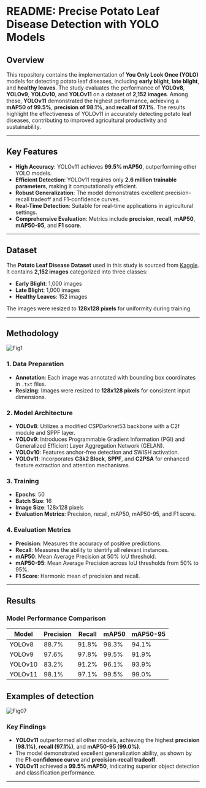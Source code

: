 # README: Precise Potato Leaf Disease Detection with YOLO Models

## Overview
This repository contains the implementation of **You Only Look Once (YOLO)** models for detecting potato leaf diseases, including **early blight**, **late blight**, and **healthy leaves**. The study evaluates the performance of **YOLOv8**, **YOLOv9**, **YOLOv10**, and **YOLOv11** on a dataset of **2,152 images**. Among these, **YOLOv11** demonstrated the highest performance, achieving a **mAP50 of 99.5%**, **precision of 98.1%**, and **recall of 97.1%**. The results highlight the effectiveness of YOLOv11 in accurately detecting potato leaf diseases, contributing to improved agricultural productivity and sustainability.

---

## Key Features
- **High Accuracy**: YOLOv11 achieves **99.5% mAP50**, outperforming other YOLO models.
- **Efficient Detection**: YOLOv11 requires only **2.6 million trainable parameters**, making it computationally efficient.
- **Robust Generalization**: The model demonstrates excellent precision-recall tradeoff and F1-confidence curves.
- **Real-Time Detection**: Suitable for real-time applications in agricultural settings.
- **Comprehensive Evaluation**: Metrics include **precision**, **recall**, **mAP50**, **mAP50-95**, and **F1 score**.

---

## Dataset
The **Potato Leaf Disease Dataset** used in this study is sourced from [Kaggle](https://www.kaggle.com/datasets/muhammadarslanputra/potato-leaf-disease-dataset). It contains **2,152 images** categorized into three classes:
- **Early Blight**: 1,000 images
- **Late Blight**: 1,000 images
- **Healthy Leaves**: 152 images

The images were resized to **128x128 pixels** for uniformity during training.

---

## Methodology
![Fig1](https://github.com/user-attachments/assets/62494d2f-095b-42c7-a028-360bde542c0d)

### 1. **Data Preparation**
- **Annotation**: Each image was annotated with bounding box coordinates in `.txt` files.
- **Resizing**: Images were resized to **128x128 pixels** for consistent input dimensions.

### 2. **Model Architecture**
- **YOLOv8**: Utilizes a modified CSPDarknet53 backbone with a C2f module and SPPF layer.
- **YOLOv9**: Introduces Programmable Gradient Information (PGI) and Generalized Efficient Layer Aggregation Network (GELAN).
- **YOLOv10**: Features anchor-free detection and SWISH activation.
- **YOLOv11**: Incorporates **C3k2 Block**, **SPPF**, and **C2PSA** for enhanced feature extraction and attention mechanisms.

### 3. **Training**
- **Epochs**: 50
- **Batch Size**: 16
- **Image Size**: 128x128 pixels
- **Evaluation Metrics**: Precision, recall, mAP50, mAP50-95, and F1 score.

### 4. **Evaluation Metrics**
- **Precision**: Measures the accuracy of positive predictions.
- **Recall**: Measures the ability to identify all relevant instances.
- **mAP50**: Mean Average Precision at 50% IoU threshold.
- **mAP50-95**: Mean Average Precision across IoU thresholds from 50% to 95%.
- **F1 Score**: Harmonic mean of precision and recall.

---

## Results
### Model Performance Comparison
| Model     | Precision | Recall | mAP50  | mAP50-95 |
|-----------|-----------|--------|--------|----------|
| YOLOv8    | 88.7%     | 91.8%  | 98.3%  | 94.1%    |
| YOLOv9    | 97.6%     | 97.8%  | 99.5%  | 91.9%    |
| YOLOv10   | 83.2%     | 91.2%  | 96.1%  | 93.9%    |
| YOLOv11   | 98.1%     | 97.1%  | 99.5%  | 99.0%    |
## Examples of detection
![Fig07](https://github.com/user-attachments/assets/275fc76a-5b04-4f96-9127-f062b9953963)


### Key Findings
- **YOLOv11** outperformed all other models, achieving the highest **precision (98.1%)**, **recall (97.1%)**, and **mAP50-95 (99.0%)**.
- The model demonstrated excellent generalization ability, as shown by the **F1-confidence curve** and **precision-recall tradeoff**.
- **YOLOv11** achieved a **99.5% mAP50**, indicating superior object detection and classification performance.

---
